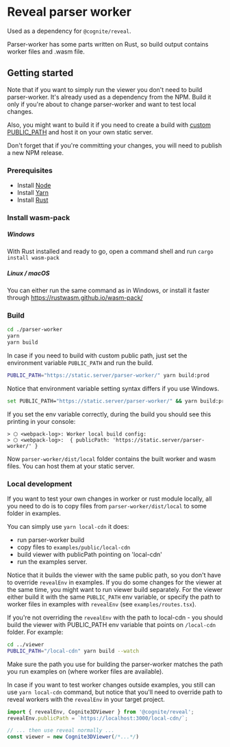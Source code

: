 # Reveal parser worker

Used as a dependency for `@cognite/reveal`. 

Parser-worker has some parts written on Rust, so build output contains
worker files and .wasm file.

<!-- TODO: more interesting overview is highly welcomed -->

## Getting started

Note that if you want to simply run the viewer you don't need to build 
parser-worker. It's already used as a dependency from the NPM. 
Build it only if you're about to change parser-worker and want to test local changes.

Also, you might want to build it if you need to create a build with [custom PUBLIC_PATH](https://cognitedata.github.io/reveal/docs/installation#if-you-cant-host-workers-on-the-same-domain)
and host it on your own static server.

Don't forget that if you're committing your changes, you will need to publish a new NPM release. 

### Prerequisites
 
* Install [Node](https://nodejs.org/en/download/)
* Install [Yarn](https://yarnpkg.com/getting-started/install)
* Install [Rust](https://www.rust-lang.org/)

### Install wasm-pack

##### Windows

With Rust installed and ready to go, open a command shell and run `cargo install wasm-pack`

##### Linux / macOS

You can either run the same command as in Windows, or install it faster through https://rustwasm.github.io/wasm-pack/

### Build

```bash
cd ./parser-worker
yarn
yarn build
```

In case if you need to build with custom public path, 
just set the environment variable `PUBLIC_PATH` and run the build.

```bash
PUBLIC_PATH="https://static.server/parser-worker/" yarn build:prod
```  

Notice that environment variable setting syntax differs if you use Windows.

```bash
set PUBLIC_PATH="https://static.server/parser-worker/" && yarn build:prod
```  

If you set the env variable correctly, during the build you should see this printing in your console:

```
> ⬡ <webpack-log>: Worker local build config:
> ⬡ <webpack-log>:  { publicPath: 'https://static.server/parser-worker/' }
```

Now `parser-worker/dist/local` folder contains the built worker and wasm files.
You can host them at your static server.

### Local development

If you want to test your own changes in worker or rust module locally,
all you need to do is to copy files from `parser-worker/dist/local` to some folder in examples.

You can simply use `yarn local-cdn` it does:

* run parser-worker build
* copy files to `examples/public/local-cdn`
* build viewer with publicPath pointing on 'local-cdn' 
* run the examples server.

Notice that it builds the viewer with the same
public path, so you don't have to override `revealEnv` in examples. If you do some changes for the viewer at the same time,
you might want to run viewer build separately. For the viewer either build it with the same `PUBLIC_PATH` env variable, or
specify the path to worker files in examples with `revealEnv` (see `examples/routes.tsx`).

If you're not overriding the `revealEnv` with the path to local-cdn -
you should build the viewer with PUBLIC_PATH env variable that points on `/local-cdn` folder.
For example:

```bash
cd ../viewer
PUBLIC_PATH="/local-cdn" yarn build --watch  
``` 

Make sure the path you use for building the parser-worker matches the path
you run examples on (where worker files are available).

In case if you want to test worker changes outside examples, 
you still can use `yarn local-cdn` command,
but notice that you'll need to override path to reveal workers 
with the `revealEnv` in your target project.

```js
import { revealEnv, Cognite3DViewer } from '@cognite/reveal';
revealEnv.publicPath = `https://localhost:3000/local-cdn/`;

// ... then use reveal normally ...
const viewer = new Cognite3DViewer(/*...*/)
```
